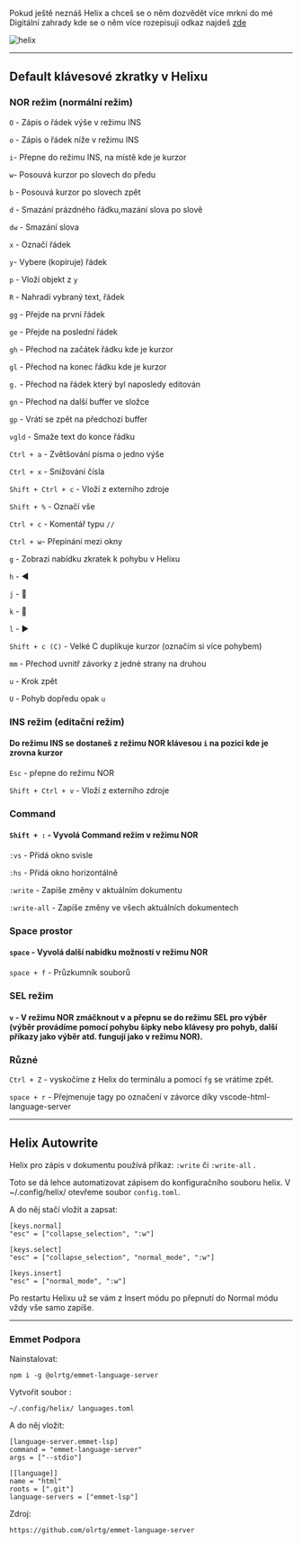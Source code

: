 Pokud ještě neznáš Helix a chceš se o něm dozvědět více mrkni do mé Digitální zahrady kde se o něm více rozepisuji odkaz najdeš [zde](https://publish.obsidian.md/kankys-note/Digital+Garden+%F0%9F%8C%B1/Digital+Notes+%F0%9F%93%94/Helix/Helix)


![helix](https://lukaskanka.cz/img/helix.png)

___

## Default klávesové zkratky v Helixu

### NOR režim (normální režim)

`O` -  Zápis o řádek výše v režimu INS

`o` -  Zápis o řádek níže v režimu INS

`i`-  Přepne do režimu INS, na místě kde je kurzor

`w`- Posouvá kurzor po slovech do předu

`b` - Posouvá kurzor po slovech zpět

`d` - Smazání  prázdného řádku,mazání slova po slově

`dw` - Smazání slova

`x` - Označí řádek

`y`- Vybere (kopíruje) řádek

`p` - Vloží objekt z `y`

`R` - Nahradí vybraný text, řádek

`gg` - Přejde na první řádek

`ge` - Přejde na poslední řádek

`gh` - Přechod na začátek řádku kde je kurzor

`gl` - Přechod na konec řádku kde je kurzor

`g.` - Přechod na řádek který byl naposledy editován

`gn` - Přechod na další buffer ve složce

`gp` - Vrátí se zpět na předchozí buffer

`vgld` - Smaže text do konce řádku

`Ctrl + a` - Zvětšování písma o jedno výše

`Ctrl + x` - Snižování čísla

`Shift + Ctrl + c` - Vloží z externího zdroje

`Shift + %` - Označí vše

`Ctrl + c` - Komentář typu `//`

`Ctrl + w`- Přepínání mezi okny

`g` - Zobrazí nabídku zkratek k pohybu v Helixu 

`h` -  ◀

`j` -  🔽

`k` -  🔼

`l` - ▶️

`Shift + c (C)` - Velké C duplikuje kurzor (označím si více pohybem)

`mm` - Přechod uvnitř závorky z jedné strany na druhou

`u` - Krok zpět

`U` - Pohyb dopředu opak `u`

### INS režim (editační režim)
#### Do režimu INS se dostaneš z režimu NOR klávesou `i` na pozici kde je zrovna kurzor
`Esc` - přepne do režimu NOR

`Shift + Ctrl + v` - Vloží z externího zdroje

### Command
#### `Shift + :` - Vyvolá Command režim v režimu NOR
`:vs` - Přidá okno svisle

`:hs` - Přidá okno horizontálně

`:write` - Zapíše změny v aktuálním dokumentu

`:write-all` - Zapíše změny ve všech aktuálních dokumentech

### Space prostor
#### `space` - Vyvolá další nabídku možností v režimu NOR
`space + f` - Průzkumník souborů


### SEL režim
#### `v`  - V režimu NOR zmáčknout v a přepnu se do režimu SEL pro výběr (výběr provádíme pomocí pohybu šipky nebo klávesy pro pohyb, další příkazy jako výběr atd. fungují jako v režimu NOR).



### Různé
`Ctrl + Z` - vyskočíme z Helix do terminálu a pomocí `fg` se vrátíme zpět.




`space + r` - Přejmenuje tagy po označení v závorce díky vscode-html-language-server

___

## Helix Autowrite


Helix pro zápis v dokumentu používá příkaz:
`:write`
či
`:write-all` .

Toto se dá lehce automatizovat zápisem do konfiguračního souboru helix.
V ~/.config/helix/ otevřeme soubor `config.toml`.

A do něj stačí vložit a zapsat:

```
[keys.normal]
"esc" = ["collapse_selection", ":w"]

[keys.select]
"esc" = ["collapse_selection", "normal_mode", ":w"]

[keys.insert]
"esc" = ["normal_mode", ":w"]
```

Po restartu Helixu už se vám z Insert módu po přepnutí do Normal módu vždy vše samo zapíše.

___

### Emmet Podpora
Nainstalovat:
```
npm i -g @olrtg/emmet-language-server
```


Vytvořit soubor : 
```
~/.config/helix/ languages.toml
```

A do něj vložit:
```
[language-server.emmet-lsp]
command = "emmet-language-server"
args = ["--stdio"]

[[language]]
name = "html"
roots = [".git"]
language-servers = ["emmet-lsp"]
```

Zdroj: 
```
https://github.com/olrtg/emmet-language-server
```